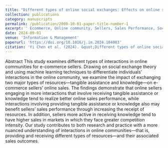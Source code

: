 ```yaml
---
title: "Different types of online social exchanges: Effects on online sellers’ sales performance"
collection: publications
category: manuscripts
permalink: /publication/2009-10-01-paper-title-number-1
excerpt: ' Ecommerce, Online community, Sellers, Sales Performance, Social Exchange.'
date: 2024-09-01
venue: 'Information & Management'
paperurl: 'https://doi.org/10.1016/j.im.2024.104003'
citation: 'Yi Chen et al. (2024). &quot;Different types of online social exchanges: Effects on online sellers’ sales performance.&quot; <i>Information & Management</i>. 61(6). 104003'
---
```

Abstract
This study examines different types of interactions in online communities for e-commerce sellers. Drawing on social exchange theory and using machine learning techniques to differentiate individuals’ interactions in the online community, we examine the impact of exchanging two major types of resources—tangible assistance and knowledge—on e-commerce sellers’ online sales. The findings demonstrate that online sellers engaging in more interactions that involve receiving tangible assistance or knowledge tend to realize better online sales performance, while interactions involving providing tangible assistance or knowledge also may benefit sellers’ sales performance through increasing the receipt of resources. In addition, sellers more active in receiving knowledge tend to have higher sales in markets in which they face greater competition intensity. Our study contributes to both research and practice with a more nuanced understanding of interactions in online communities—that is, providing and receiving different types of resources—and their associated sales outcomes.
